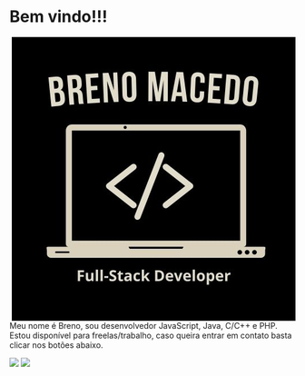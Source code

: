 <h1>Bem vindo!!!</h1>

<img src="assets/my-logo.jpg" align="right" float="right">
<p>Meu nome é Breno, sou desenvolvedor JavaScript, Java, C/C++ e PHP.<br/> Estou disponível para freelas/trabalho, caso queira entrar em contato basta clicar nos botões abaixo.</p>

<p align="left">
  <a href="https://www.linkedin.com/in/breno-macedo-ernani-de-s%C3%A1-110223158/" alt="Linkedin">
  <img src="https://img.shields.io/badge/-Linkedin-0e76a8?style=for-the-badge&logo=Linkedin&logoColor=white&link=https://www.linkedin.com/in/breno-macedo-ernani-de-s%C3%A1-110223158/"/></a>
  
  <a href="https://api.whatsapp.com/send?phone=+5521968726379&text=Oi%20Breno,%20vim%20atrav%C3%A9s%20do%20seu%20GitHub.%20%20Voc%C3%AA%20se%20encontra%20dispon%C3%ADvel%20no%20momento?" alt="Whatsapp">
  <img src="https://img.shields.io/badge/-Whatsapp-00BB2D?style=for-the-badge&logo=Whatsapp&logoColor=white&link=https://api.whatsapp.com/send?phone=+5521968726379&text=Oi%20Breno,%20vim%20atrav%C3%A9s%20do%20seu%20GitHub.%20%20Voc%C3%AA%20se%20encontra%20dispon%C3%ADvel%20no%20momento?" /></a>

</p>  
